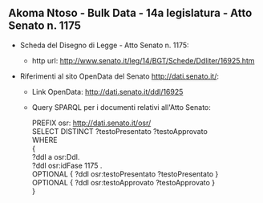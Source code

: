 ## Akoma Ntoso - Bulk Data - 14a legislatura - Atto Senato n. 1175 ##

* Scheda del Disegno di Legge - Atto Senato n. 1175:
	* http url: http://www.senato.it/leg/14/BGT/Schede/Ddliter/16925.htm

* Riferimenti al sito OpenData del Senato http://dati.senato.it/:
	* Link OpenData: http://dati.senato.it/ddl/16925
	* Query SPARQL per i documenti relativi all'Atto Senato:

        PREFIX osr: <http://dati.senato.it/osr/>  
		SELECT DISTINCT ?testoPresentato ?testoApprovato  
		WHERE  
		{  
		    ?ddl a osr:Ddl.  
		    ?ddl osr:idFase 1175 .  
		    OPTIONAL { ?ddl osr:testoPresentato ?testoPresentato }  
		    OPTIONAL { ?ddl osr:testoApprovato ?testoApprovato }  
		}
		